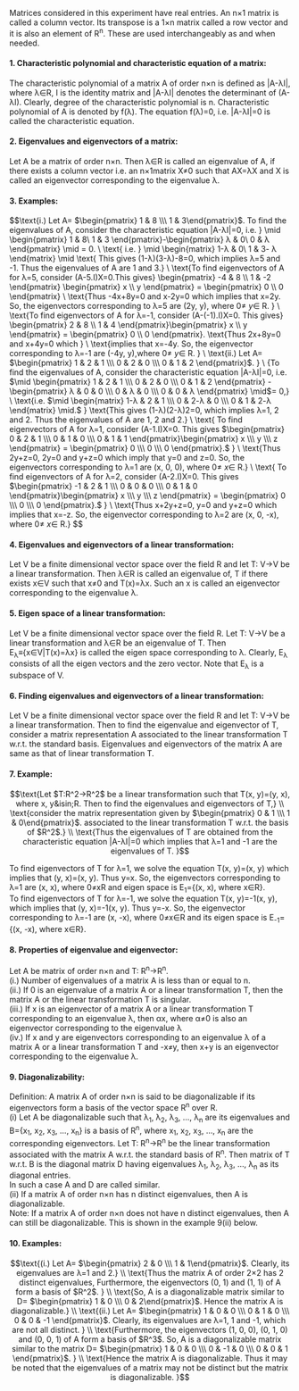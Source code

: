 Matrices considered in this experiment have real entries. An n×1 matrix is called a column vector. Its transpose is a 1×n matrix called a row vector and it is also an element of R<sup>n</sup>. These are used interchangeably as and when needed.
#### 1. Characteristic polynomial and characteristic equation of a matrix:
The characteristic polynomial of a matrix A of order n×n is defined as |A-λI|, where λ&isin;R, I is the identity matrix and |A-λI| denotes the determinant of (A-λI). Clearly, degree of the characteristic polynomial is n. Characteristic polynomial of A is denoted by f(λ). The equation f(λ)=0, i.e. |A-λI|=0 is called the characteristic equation.

#### 2. Eigenvalues and eigenvectors of a matrix: 
Let A be a matrix of order n×n. Then λ&isin;R is called an eigenvalue of A, if there exists a column vector i.e. an n×1matrix X≠0 such that AX=λX and X is called an eigenvector corresponding to the eigenvalue λ.

#### 3. Examples:

 $$\text{i.) Let A= $\begin{pmatrix} 1 & 8 \\\ 1 & 3\end{pmatrix}$. To find the eigenvalues of A, consider the characteristic equation |A-λI|=0, i.e. }
\mid
\begin{pmatrix}
1 & 8\\
1 & 3
\end{pmatrix}-\begin{pmatrix}
λ & 0\\
0 & λ
\end{pmatrix}
\mid = 0. 
\\ \text{ i.e.  } \mid \begin{matrix}
1-λ & 0\\
1 & 3- λ
\end{matrix} \mid \text{ This gives (1-λ)(3-λ)-8=0, which implies λ=5 and -1. Thus the eigenvalues of A are 1 and 3.}
\\ \text{To find eigenvectors of A for λ=5, consider (A-5.I)X=0.This gives} \begin{pmatrix} -4 & 8 \\\ 1 & -2 \end{pmatrix} \begin{pmatrix} x \\\ y \end{pmatrix} = \begin{pmatrix} 0 \\\ 0 \end{pmatrix}
\\ \text{Thus -4x+8y=0 and x-2y=0 which implies that x=2y. So, the eigenvectors corresponding to λ=5 are (2y, y), where $0\neq$ $y\in$ R. }
\\ \text{To find eigenvectors of A for λ=-1, consider (A-(-1).I)X=0. This gives}
\begin{pmatrix} 2 & 8 \\\ 1 & 4 \end{pmatrix}\begin{pmatrix} x \\\ y \end{pmatrix} = \begin{pmatrix} 0 \\\ 0 \end{pmatrix}.
\text{Thus 2x+8y=0 and x+4y=0 which }
\\ \text{implies that x=-4y. So, the eigenvector corresponding to λ=-1 are (-4y, y),where $0\neq$ $y\in$ R. }
\\ \text{ii.) Let A= $\begin{pmatrix} 1 & 2 & 1 \\\ 0 & 2 & 0 \\\ 0 & 1 & 2 \end{pmatrix}$. }
\\ \{To find the eigenvalues of A, consider the characteristic equation |A-λI|=0, i.e. $\mid \begin{pmatrix} 1 & 2 & 1 \\\ 0 & 2 & 0 \\\ 0 & 1 & 2 \end{pmatrix} - \begin{pmatrix} λ & 0 & 0 \\\ 0 & λ & 0 \\\ 0 & 0 & λ \end{pmatrix}  \mid$= 0,}
\\ \text{i.e.  $\mid \begin{matrix} 1-λ & 2 & 1 \\\ 0 & 2-λ & 0 \\\ 0 & 1 & 2-λ \end{matrix} \mid.$ }
\text{This gives (1-λ)(2-λ)2=0, which implies λ=1, 2 and 2. Thus the eigenvalues of A are 1, 2 and 2.}
\\ \text{ To find eigenvectors of A for λ=1, consider (A-1.I)X=0. This gives $\begin{pmatrix} 0 & 2 & 1 \\\ 0 & 1 & 0 \\\ 0 & 1 & 1 \end{pmatrix}\begin{pmatrix} x \\\ y \\\ z \end{pmatrix} = \begin{pmatrix} 0 \\\ 0 \\\ 0 \end{pmatrix}.$ }
\\ \text{Thus 2y+z=0, 2y=0 and y+z=0 which imply that y=0 and z=0. So, the eigenvectors corresponding to λ=1 are (x, 0, 0), where $0\neq$ $x\in$ R.}
\\ \text{ To find eigenvectors of A for λ=2, consider (A-2.I)X=0. This gives $\begin{pmatrix} -1 & 2 & 1 \\\ 0 & 0 & 0 \\\ 0 & 1 & 0 \end{pmatrix}\begin{pmatrix} x \\\ y \\\ z \end{pmatrix} = \begin{pmatrix} 0 \\\ 0 \\\ 0 \end{pmatrix}.$ }
\\ \text{Thus x+2y+z=0, y=0 and y+z=0 which implies that x=-z. So, the eigenvector corresponding to λ=2 are (x, 0, -x),  where $0\neq$ $x\in$ R.}
$$

 


#### 4. Eigenvalues and eigenvectors of a linear transformation: 
Let V be a finite dimensional vector space over the field R and let T: V→V be a linear transformation. Then λ&isin;R is called an eigenvalue of, T if there exists x&isin;V such that x≠0 and T(x)=λx. Such an x is called an eigenvector corresponding to the eigenvalue λ.
####  5. Eigen space of a linear transformation: 
Let V be a finite dimensional vector space over the field R. Let T: V→V be a linear transformation and λ&isin;R be an eigenvalue of T. Then E<sub>λ</sub>≡{x&isin;V|T(x)=λx} is called the eigen space corresponding to λ. Clearly, E<sub>λ</sub> consists of all the eigen vectors and the zero vector. Note that E<sub>λ</sub> is a subspace of V.
#### 6. Finding eigenvalues and eigenvectors of a linear transformation:
Let V be a finite dimensional vector space over the field R and let T: V→V be a linear transformation. Then to find the eigenvalue and eigenvector of T, consider a matrix representation A associated to the linear transformation T w.r.t. the standard basis. Eigenvalues and eigenvectors of the matrix A are same as that of linear transformation T.
#### 7. Example:

 $$\text{Let $T:R^2→R^2$ be a linear transformation such that T(x, y)=(y, x), where x, y&isin;R. Then to find the eigenvalues and eigenvectors of T,}
 \\ \text{consider the matrix representation given by  $\begin{pmatrix} 0 & 1 \\\ 1 & 0\end{pmatrix}$. associated to the linear transformation T w.r.t. the basis of $R^2$.}
 \\ \text{Thus the eigenvalues of T are obtained from the characteristic equation |A-λI|=0 which implies that λ=1 and -1 are the eigenvalues of T. }$$

To find eigenvectors of T for λ=1, we solve the equation T(x, y)=(x, y) which implies that (y, x)=(x, y). Thus y=x. So, the eigenvectors corresponding to λ=1 are (x, x), where 0≠xR and eigen space is E<sub>1</sub>={(x, x), where x&isin;R}.<br>
      To find eigenvectors of T for λ=-1, we solve the equation T(x, y)=-1(x, y), which implies that (y, x)=-1(x, y). Thus y=-x. So, the eigenvector corresponding to λ=-1 are (x, -x), where 0≠x&isin;R and its eigen space is E<sub>-1</sub>={(x, -x), where x&isin;R}.
#### 8. Properties of eigenvalue and eigenvector:
Let A be matrix of order n×n and T: R<sup>n</sup>→R<sup>n</sup>.<br>
(i.) Number of eigenvalues of a matrix A is less than or equal to n. <br>
(ii.) If 0 is an eigenvalue of a matrix A or a linear transformation T, then the matrix A or the linear transformation T is singular.<br>
(iii.) If x is an eigenvector of a matrix A or a linear transformation T corresponding to an eigenvalue λ, then αx, where α≠0 is also an eigenvector corresponding to the eigenvalue λ<br>
(iv.) If x and y are eigenvectors corresponding to an eigenvalue λ of a matrix A or a linear transformation T and -x≠y, then x+y is an eigenvector corresponding to the eigenvalue λ.
####  9. Diagonalizability:
Definition: A matrix A of order n×n is said to be diagonalizable if its eigenvectors form a basis of the vector space R<sup>n</sup> over R. <br>
(i) Let A be diagonalizable such that λ<sub>1</sub>, λ<sub>2</sub>, λ<sub>3</sub>, …, λ<sub>n</sub> are its eigenvalues and B={x<sub>1</sub>, x<sub>2</sub>, x<sub>3</sub>, …, x<sub>n</sub>} is a basis of R<sup>n</sup>, where x<sub>1</sub>, x<sub>2</sub>, x<sub>3</sub>, …, x<sub>n</sub> are the corresponding eigenvectors. Let T: R<sup>n</sup>→R<sup>n</sup> be the linear transformation associated with the matrix A w.r.t. the standard basis of R<sup>n</sup>. Then matrix of T w.r.t. B is the diagonal matrix D having eigenvalues λ<sub>1</sub>, λ<sub>2</sub>, λ<sub>3</sub>, …, λ<sub>n</sub> as its diagonal entries. <br>
In such a case A and D are called similar. <br>
(ii) If a matrix A of order n×n has n distinct eigenvalues, then A is diagonalizable.<br>
Note: If a matrix A of order n×n does not have n distinct eigenvalues, then A can still be diagonalizable. This is shown in the example 9(ii) below.
#### 10. Examples:
$$\text{(i.) Let A= $\begin{pmatrix} 2 & 0 \\\ 1 & 1\end{pmatrix}$.  Clearly, its eigenvalues are λ=1 and 2.}
\\ \text{Thus the matrix A of order 2×2 has 2 distinct eigenvalues, Furthermore, the eigenvectors (0, 1) and (1, 1) of A form a basis of $R^2$. }
\\ \text{So, A is a diagonalizable matrix similar to D= $\begin{pmatrix} 1 & 0 \\\ 0 & 2\end{pmatrix}$. Hence the matrix A is diagonalizable.}
\\ \text{(ii.) Let A= $\begin{pmatrix} 1 & 0 & 0 \\\ 0 & 1 & 0 \\\ 0 & 0 & -1 \end{pmatrix}$.  Clearly, its eigenvalues are λ=1, 1 and -1, which are not all distinct. }
\\ \text{Furthermore, the eigenvectors (1, 0, 0), (0, 1, 0) and (0, 0, 1) of A form a basis of $R^3$. So, A is a diagonalizable matrix similar to the matrix D= $\begin{pmatrix} 1 & 0 & 0 \\\ 0 & -1 & 0 \\\ 0 & 0 & 1 \end{pmatrix}$. }
\\ \text{Hence the matrix A is diagonalizable. Thus it may be noted that the eigenvalues of a matrix may not be distinct but the matrix is diagonalizable. }$$
